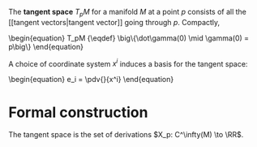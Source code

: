 The **tangent space** $T_p M$ for a manifold $M$ at a point $p$ consists of all the [[tangent vectors|tangent vector]] going through $p$.  Compactly,

\begin{equation}
T_pM {\eqdef} \big\\{\dot\gamma(0) \mid \gamma(0) = p\big\\}
\end{equation}

A choice of coordinate system $x^i$ induces a basis for the tangent space:

\begin{equation}
e_i = \pdv{}{x^i}
\end{equation}

# Formal construction

The tangent space is the set of derivations $X_p: C^\infty(M) \to \RR$.